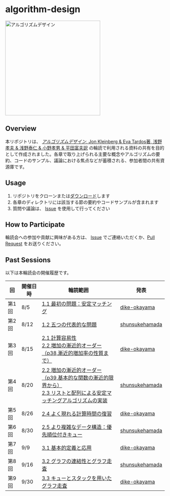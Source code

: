 # algorithm-design

<img alt="アルゴリズムデザイン" src="https://hondana-image.s3.amazonaws.com/book/image/10010675/0338ac22-2e23-4115-894a-8560632c47f4.jpg" width="300px">

## Overview

本リポジトリは、 [_アルゴリズムデザイン_, Jon Kleinberg & Eva Tardos著, 浅野孝夫 & 浅野泰仁 & 小野孝男 & 平田富夫訳](https://www.kyoritsu-pub.co.jp/book/b10010675.html) の輪読で利用される資料の共有を目的として作成されました。各章で取り上げられる主要な概念やアルゴリズムの要約、コードのサンプル、議論における焦点などが蓄積される、参加者間の共有資源庫です。

## Usage

1. リポジトリをクローンまたは[ダウンロード](https://github.com/dike-okayama/algorithm-design/archive/refs/heads/main.zip)します
2. 各章のディレクトリには該当する節の要約やコードサンプルが含まれます
3. 質問や議論は、 [Issue](https://github.com/dike-okayama/algorithm-design/issues/new) を使用して行ってください

## How to Participate

輪読会への参加や貢献に興味がある方は、 [Issue](https://github.com/dike-okayama/algorithm-design/issues/new) でご連絡いただくか、[Pull Request](https://github.com/dike-okayama/algorithm-design/pulls) をお送りください。

## Past Sessions

以下は本輪読会の開催履歴です。

| 回 | 開催日時 | 輪読範囲 | 発表 |
| - | - | - | - |
| 第1回 | 8/5 | [1.1 最初の問題：安定マッチング](https://github.com/dike-okayama/algorithm-design/blob/main/chapter-1/1.1.md) | [dike-okayama](https://github.com/dike-okayama) |
| 第2回 | 8/12 | [1.2 五つの代表的な問題](https://github.com/dike-okayama/algorithm-design/blob/main/chapter-1/1.2.md) | [shunsukehamada](https://github.com/shunsukehamada) |
| 第3回 | 8/15 | [2.1 計算容易性](https://github.com/dike-okayama/algorithm-design/blob/main/chapter-2/2.1.md)<br>[2.2 増加の漸近的オーダー（p38,漸近的増加率の性質まで）](https://github.com/dike-okayama/algorithm-design/blob/main/chapter-2/2.2.md) | [dike-okayama](https://github.com/dike-okayama) |
| 第4回 | 8/20 | [2.2 増加の漸近的オーダー（p39,基本的な関数の漸近的限界から）](https://github.com/dike-okayama/algorithm-design/blob/main/chapter-2/2.2.md)<br>[2.3 リストと配列による安定マッチングアルゴリズムの実装](https://github.com/dike-okayama/algorithm-design/blob/main/chapter-2/2.3.md) | [shunsukehamada](https://github.com/shunsukehamada) |
| 第5回 | 8/26 | [2.4 よく現れる計算時間の復習](https://github.com/dike-okayama/algorithm-design/blob/main/chapter-2/2.4.md) | [dike-okayama](https://github.com/dike-okayama) |
| 第6回 | 8/30 | [2.5 より複雑なデータ構造：優先順位付きキュー](https://github.com/dike-okayama/algorithm-design/blob/main/chapter-2/2.5.md) | [shunsukehamada](https://github.com/shunsukehamada) |
| 第7回 | 9/9 | [3.1 基本的定義と応用](https://github.com/dike-okayama/algorithm-design/blob/main/chapter-3/3.1.md) | [dike-okayama](https://github.com/dike-okayama) |
| 第8回 | 9/16 | [3.2 グラフの連結性とグラフ走査](https://github.com/dike-okayama/algorithm-design/blob/main/chapter-3/3.2.md) | [shunsukehamada](https://github.com/shunsukehamada) |
| 第9回 | 9/30 | [3.3 キューとスタックを用いたグラフ走査](https://github.com/dike-okayama/algorithm-design/blob/main/chapter-3/3.3.md) | [dike-okayama](https://github.com/dike-okayama) |

